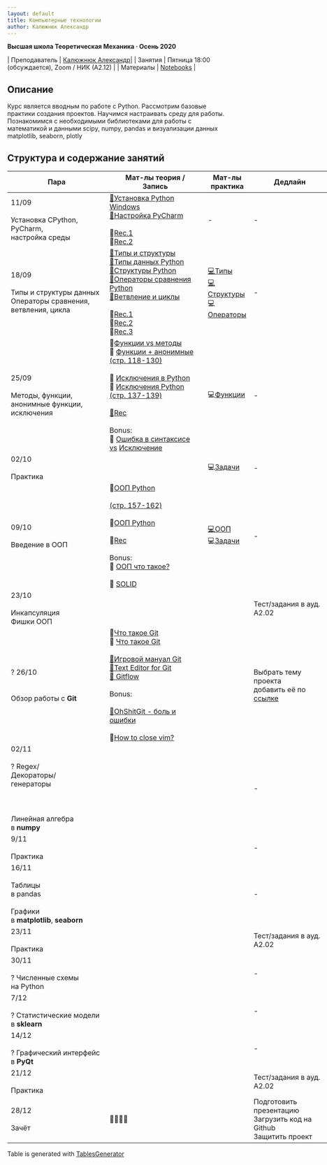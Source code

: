 ```yaml
---
layout: default
title: Компьютерные технологии
author: Калюжнюк Александр
---
```



**Высшая школа Теоретическая Механика · Осень 2020**

| Преподаватель | [Калюжнюк Александр](https://vk.com/alex_iomguy)|
| Занятия   | Пятница 18:00 (обсуждается),  Zoom  / НИК (А2.12) |
| Материалы   | [Notebooks](https://iomguy.github.io/Python2020/tree/master/assignments) |


## Описание

Курс является вводным по работе с Python. Рассмотрим базовые практики создания проектов.
Научимся настраивать среду для работы. Познакомимся с необходимыми библиотеками для работы с математикой и данными scipy, numpy, pandas и визуализации данных matplotlib, seaborn, plotly

## Структура и содержание занятий

<table class="tg" style="undefined;table-layout: fixed; width: 737px">
<colgroup>
<col style="width: 226px">
<col style="width: 225px">
<col style="width: 105px">
<col style="width: 181px">
</colgroup>
<thead>
  <tr>
    <th class="tg-c3ow">Пара</th>
    <th class="tg-c3ow">Мат-лы теория /<br>Запись</th>
    <th class="tg-c3ow">Мат-лы<br>практика</th>
    <th class="tg-c3ow">Дедлайн</th>
  </tr>
</thead>
<tbody>
  <tr>
    <td class="tg-0pky">11/09<br><br>Установка   CPython, PyСharm,<br>настройка среды</td>
    <td class="tg-0pky"><a href="https://phoenixnap.com/kb/how-to-install-python-3-windows" target="_blank" rel="noopener noreferrer">📄Установка Python Windows</a><br><a href="https://www.jetbrains.com/help/pycharm/configuring-python-interpreter.html#add_new_project_interpreter" target="_blank" rel="noopener noreferrer">📄Настройка PyCharm</a><br><br>🛑<a href="https://www.youtube.com/watch?v=A2dIvG0pZVY&feature=youtu.be" target="_blank" rel="noopener noreferrer">Rec.1</a><br>🛑<a href="https://www.youtube.com/watch?v=6pfhBPVb_Aw&feature=youtu.be" target="_blank" rel="noopener noreferrer">Rec.2</a></td>
    <td class="tg-c3ow">-</td>
    <td class="tg-c3ow">-</td>
  </tr>
  <tr>
    <td class="tg-0pky">18/09<br><br>Типы и структуры данных<br>Операторы сравнения, <br>ветвления, цикла</td>
    <td class="tg-0pky"><a href="http://www.mstu.edu.ru/study/materials/zelenkov/ch_1_1.html" target="_blank" rel="noopener noreferrer">📄Типы и структуры</a><br><a href="https://www.youtube.com/watch?v=VFSnXuUC230" target="_blank" rel="noopener noreferrer">🎥Типы данных Python</a><br><a href="https://www.youtube.com/watch?v=R-HLU9Fl5ug" target="_blank" rel="noopener noreferrer">🎥Структуры Python</a><br><a href="https://www.geeksforgeeks.org/python-operators/" target="_blank" rel="noopener noreferrer">📄Операторы сравнения Python</a><br><a href="https://devpractice.ru/python-lesson-5-if-while-for-operators/" target="_blank" rel="noopener noreferrer">📄Ветвление и циклы</a><br><br>🛑<a href="https://www.youtube.com/watch?v=dbXBN2mzYIE&feature=youtu.be" target="_blank" rel="noopener noreferrer">Rec.1</a><br>🛑<a href="https://www.youtube.com/watch?v=tg0ypxiv6Cw&feature=youtu.be" target="_blank" rel="noopener noreferrer">Rec.2</a><br>🛑<a href="https://youtu.be/2nOkzBsClKQ" target="_blank" rel="noopener noreferrer">Rec.3</a></td>
    <td class="tg-0pky"><a href="https://github.com/iomguy/PythonIntroCourse2020/blob/master/notebooks/2_1_data_types.ipynb" target="_blank" rel="noopener noreferrer">💻Типы</a><br><a href="https://github.com/iomguy/PythonIntroCourse2020/blob/master/notebooks/2_2_data_structures.ipynb" target="_blank" rel="noopener noreferrer">💻Структуры</a><br>💻<a href="https://github.com/iomguy/PythonIntroCourse2020/blob/master/notebooks/2_3_operators.ipynb" target="_blank" rel="noopener noreferrer">Операторы</a></td>
    <td class="tg-c3ow">-</td>
  </tr>
  <tr>
    <td class="tg-0pky">25/09<br><br>Методы, функции, <br>анонимные функции, <br>исключения</td>
    <td class="tg-0pky">🎥<a href="https://www.youtube.com/watch?v=_42u-LiSPOo" target="_blank" rel="noopener noreferrer">Функции vs методы</a><br>📄 <a href="https://yadi.sk/i/ei6gYf98lorTrA" target="_blank" rel="noopener noreferrer">Функции + анонимные</a><br><a href="https://yadi.sk/i/ei6gYf98lorTrA" target="_blank" rel="noopener noreferrer">(стр. 118-130)</a><br><br>🎥 <a href="https://www.youtube.com/watch?v=O2Nk3JFZE58" target="_blank" rel="noopener noreferrer">Исключения в Python</a><br>📄 <a href="https://docviewer.yandex.ru/view/163355647/?page=138&*=Db3ngiR44Til5qNVJsc7OKqBpEt7InVybCI6InlhLWRpc2stcHVibGljOi8veVNHbHNoTlVycWxIV0VGWjFaQ3FwNTFVNzRNTjdNMUM5L1NPMXdmZEF6RWRPeXdzTmFTVUtLQlBoOEMvcncrOXEvSjZicG1SeU9Kb25UM1ZvWG5EYWc9PSIsInRpdGxlIjoi0JHQuNC70Lsg0JvRjtCx0LDQvdC%2B0LLQuNGHIC0g0J%2FRgNC%2B0YHRgtC%2B0LkgUHl0aG9uLiDQodC%2B0LLRgNC10LzQtdC90L3Ri9C5INGB0YLQuNC70Ywg0L%2FRgNC%2B0LPRgNCw0LzQvNC40YDQvtCy0LDQvdC40Y8t0J%2FQuNGC0LXRgCAoMjAxNikucGRmIiwibm9pZnJhbWUiOmZhbHNlLCJ1aWQiOiIxNjMzNTU2NDciLCJ0cyI6MTYwMTAyODIyNjc3NSwieXUiOiI3OTE5MjAxNDYxNTYzNjI4NjM4In0%3D" target="_blank" rel="noopener noreferrer">Исключения Python </a><br><a href="https://docviewer.yandex.ru/view/163355647/?page=138&*=Db3ngiR44Til5qNVJsc7OKqBpEt7InVybCI6InlhLWRpc2stcHVibGljOi8veVNHbHNoTlVycWxIV0VGWjFaQ3FwNTFVNzRNTjdNMUM5L1NPMXdmZEF6RWRPeXdzTmFTVUtLQlBoOEMvcncrOXEvSjZicG1SeU9Kb25UM1ZvWG5EYWc9PSIsInRpdGxlIjoi0JHQuNC70Lsg0JvRjtCx0LDQvdC%2B0LLQuNGHIC0g0J%2FRgNC%2B0YHRgtC%2B0LkgUHl0aG9uLiDQodC%2B0LLRgNC10LzQtdC90L3Ri9C5INGB0YLQuNC70Ywg0L%2FRgNC%2B0LPRgNCw0LzQvNC40YDQvtCy0LDQvdC40Y8t0J%2FQuNGC0LXRgCAoMjAxNikucGRmIiwibm9pZnJhbWUiOmZhbHNlLCJ1aWQiOiIxNjMzNTU2NDciLCJ0cyI6MTYwMTAyODIyNjc3NSwieXUiOiI3OTE5MjAxNDYxNTYzNjI4NjM4In0%3D" target="_blank" rel="noopener noreferrer">(стр. 137-139)</a><br><br><a href="https://teams.microsoft.com/_#/school/files/%D0%9E%D0%B1%D1%89%D0%B8%D0%B9?threadId=19%3A45d2f6220c9f4cf391c869b7c5ccba6d%40thread.tacv2&ctx=channel&context=02.10.2020%2520%2520%25D0%259B%25D0%25B5%25D0%25BA%25D1%2586%25D0%25B8%25D1%258F&rootfolder=%252Fsites%252Fmsteams_ffe960%252FShared%2520Documents%252FGeneral%252F02.10.2020%2520%2520%25D0%259B%25D0%25B5%25D0%25BA%25D1%2586%25D0%25B8%25D1%258F" target="_blank" rel="noopener noreferrer">🛑</a><a href="https://youtu.be/sumAVqW-VKk" target="_blank" rel="noopener noreferrer">Rec</a><br><br>Bonus:<br>📄 <a href="https://www.geeksforgeeks.org/python-exception-handling/" target="_blank" rel="noopener noreferrer">Ошибка в синтаксисе </a><br><a href="https://www.geeksforgeeks.org/python-exception-handling/" target="_blank" rel="noopener noreferrer">vs</a> <a href="https://www.geeksforgeeks.org/python-exception-handling/" target="_blank" rel="noopener noreferrer">Исключение</a></td>
    <td class="tg-0pky">💻<a href="https://github.com/iomguy/PythonIntroCourse2020/blob/master/notebooks/3_1_functions_methods.ipynb" target="_blank" rel="noopener noreferrer">Функции</a></td>
    <td class="tg-c3ow">-</td>
  </tr>
  <tr>
    <td class="tg-0pky">02/10<br><br>Практика</td>
    <td class="tg-0pky"></td>
    <td class="tg-0pky">💻<a href="https://github.com/iomguy/PythonIntroCourse2020/blob/master/notebooks/3_practice_types_structures_functions.ipynb" target="_blank" rel="noopener noreferrer">Задачи</a></td>
    <td class="tg-c3ow">-</td>
  </tr>
  <tr>
    <td class="tg-0pky">09/10<br><br>Введение в ООП</td>
    <td class="tg-0pky">📄<a href="https://docviewer.yandex.ru/view/0/?page=8&*=HxmeQ7atc%2BPa24qQFawvYYy%2FTSx7InVybCI6InlhLWRpc2stcHVibGljOi8veVNHbHNoTlVycWxIV0VGWjFaQ3FwNTFVNzRNTjdNMUM5L1NPMXdmZEF6RWRPeXdzTmFTVUtLQlBoOEMvcncrOXEvSjZicG1SeU9Kb25UM1ZvWG5EYWc9PSIsInRpdGxlIjoi0JHQuNC70Lsg0JvRjtCx0LDQvdC%2B0LLQuNGHIC0g0J%2FRgNC%2B0YHRgtC%2B0LkgUHl0aG9uLiDQodC%2B0LLRgNC10LzQtdC90L3Ri9C5INGB0YLQuNC70Ywg0L%2FRgNC%2B0LPRgNCw0LzQvNC40YDQvtCy0LDQvdC40Y8t0J%2FQuNGC0LXRgCAoMjAxNikucGRmIiwibm9pZnJhbWUiOmZhbHNlLCJ1aWQiOiIwIiwidHMiOjE2MDIxMDUzMTY0NDYsInl1IjoiNjg5ODIzNTQ3MTYwMDY5MjIzOCJ9" target="_blank" rel="noopener noreferrer">ООП Python</a><br><br><a href="https://docviewer.yandex.ru/view/0/?page=8&*=HxmeQ7atc%2BPa24qQFawvYYy%2FTSx7InVybCI6InlhLWRpc2stcHVibGljOi8veVNHbHNoTlVycWxIV0VGWjFaQ3FwNTFVNzRNTjdNMUM5L1NPMXdmZEF6RWRPeXdzTmFTVUtLQlBoOEMvcncrOXEvSjZicG1SeU9Kb25UM1ZvWG5EYWc9PSIsInRpdGxlIjoi0JHQuNC70Lsg0JvRjtCx0LDQvdC%2B0LLQuNGHIC0g0J%2FRgNC%2B0YHRgtC%2B0LkgUHl0aG9uLiDQodC%2B0LLRgNC10LzQtdC90L3Ri9C5INGB0YLQuNC70Ywg0L%2FRgNC%2B0LPRgNCw0LzQvNC40YDQvtCy0LDQvdC40Y8t0J%2FQuNGC0LXRgCAoMjAxNikucGRmIiwibm9pZnJhbWUiOmZhbHNlLCJ1aWQiOiIwIiwidHMiOjE2MDIxMDUzMTY0NDYsInl1IjoiNjg5ODIzNTQ3MTYwMDY5MjIzOCJ9" target="_blank" rel="noopener noreferrer">(стр. 157-162)</a><br><br>📄<a href="https://metanit.com/python/tutorial/7.1.php#:~:text=Python%20%D0%BF%D0%BE%D0%B4%D0%B4%D0%B5%D1%80%D0%B6%D0%B8%D0%B2%D0%B0%D0%B5%D1%82%20%D0%BE%D0%B1%D1%8A%D0%B5%D0%BA%D1%82%D0%BD%D0%BE%2D%D0%BE%D1%80%D0%B8%D0%B5%D0%BD%D1%82%D0%B8%D1%80%D0%BE%D0%B2%D0%B0%D0%BD%D0%BD%D1%83%D1%8E%20%D0%BF%D0%B0%D1%80%D0%B0%D0%B4%D0%B8%D0%B3%D0%BC%D1%83,%D1%8D%D1%82%D0%BE%D0%B3%D0%BE%20%D0%BA%D0%BB%D0%B0%D1%81%D1%81%D0%B0%2C%20%D0%B5%D0%B3%D0%BE%20%D1%80%D0%B5%D0%B0%D0%BB%D1%8C%D0%BD%D0%BE%D0%B5%20%D0%B2%D0%BE%D0%BF%D0%BB%D0%BE%D1%89%D0%B5%D0%BD%D0%B8%D0%B5." target="_blank" rel="noopener noreferrer">ООП Python</a><br><br>🛑<a href="https://youtu.be/m_TJGxXHV6w" target="_blank" rel="noopener noreferrer">Rec</a><br><br>Bonus:<br>📄 <a href="https://habr.com/ru/post/87119/" target="_blank" rel="noopener noreferrer">ООП что такое?</a><br><br>📄 <a href="https://habr.com/ru/post/446816/" target="_blank" rel="noopener noreferrer">SOLID</a></td>
    <td class="tg-0pky"><a href="https://github.com/iomguy/PythonIntroCourse2020/blob/master/notebooks/4_1_OOP.ipynb" target="_blank" rel="noopener noreferrer">💻ООП</a><br>💻<a href="https://github.com/iomguy/PythonIntroCourse2020/blob/master/notebooks/4_2_OOP_practice.ipynb" target="_blank" rel="noopener noreferrer">Задачи</a></td>
    <td class="tg-c3ow">-</td>
  </tr>
  <tr>
    <td class="tg-0pky">23/10<br><br>Инкапсуляция <br>Фишки ООП</td>
    <td class="tg-0pky"></td>
    <td class="tg-0pky"></td>
    <td class="tg-0pky">Тест/задания в ауд. А2.02</td>
  </tr>
  <tr>
    <td class="tg-0pky">? 26/10<br><br><br>Обзор работы с <span style="font-weight:bold">Git</span></td>
    <td class="tg-0pky">🎥<a href="https://www.youtube.com/watch?v=EPVwnG-n4B0&feature=youtu.be" target="_blank" rel="noopener noreferrer">Что такое Git</a><br>📖 <a href="https://amueller.github.io/COMS4995-s19/slides/aml-02-python-git-testing/#1" target="_blank" rel="noopener noreferrer">Что такое Git</a><br><br><a href="https://learngitbranching.js.org/?locale=ru_RU" target="_blank" rel="noopener noreferrer">📄Игровой мануал Git</a><br><a href="https://help.github.jp/enterprise/2.11/user/articles/associating-text-editors-with-git/" target="_blank" rel="noopener noreferrer">📄Text Editor for Git</a><br><a href="https://www.atlassian.com/git/tutorials/comparing-workflows/gitflow-workflow" target="_blank" rel="noopener noreferrer">📄 Gitflow</a><br><br>Bonus:<br><br><a href="https://dangitgit.com/ru" target="_blank" rel="noopener noreferrer"><span style="color:#333">📄</span></a><a href="https://dangitgit.com/ru" target="_blank" rel="noopener noreferrer">OhShitGit - боль и ошибки</a><br><br>📄<a href="https://qz.com/990214/a-million-people-have-visited-this-web-page-explaining-how-to-close-vim-a-notoriously-difficult-text-editing-program/#:~:text=%E2%80%9CHit%20the%20Esc%20key%2C%E2%80%9D,saving%20(short%20for%20%3Aquit!)" target="_blank" rel="noopener noreferrer">How to close vim?</a><br></td>
    <td class="tg-0pky"></td>
    <td class="tg-0pky">Выбрать тему проекта<br>добавить её по <a href="https://docs.google.com/spreadsheets/d/1cxPNJRYRQ3nToLxLb6YIYjBUK9EXYxXXsUj6xPqc5_E/edit?usp=sharing">ссылке</a></td>
  </tr>
  <tr>
    <td class="tg-0pky">02/11<br><br>? Regex/<br>Декораторы/<br>генераторы<br><br><br><br>Линейная алгебра <br>в <span style="font-weight:bold">numpy</span></td>
    <td class="tg-0pky"></td>
    <td class="tg-0pky"></td>
    <td class="tg-c3ow">-</td>
  </tr>
  <tr>
    <td class="tg-0pky">9/11<br><br>Практика</td>
    <td class="tg-0pky"></td>
    <td class="tg-0pky"></td>
    <td class="tg-c3ow">-</td>
  </tr>
  <tr>
    <td class="tg-0pky">16/11<br><br>Таблицы <br>в pandas<br><br>Графики <br>в <span style="font-weight:bold">matplotlib</span>,<span style="font-weight:bold"> seaborn</span></td>
    <td class="tg-0pky"></td>
    <td class="tg-0pky"></td>
    <td class="tg-c3ow">-</td>
  </tr>
  <tr>
    <td class="tg-0pky">23/11<br><br>Практика</td>
    <td class="tg-0pky"></td>
    <td class="tg-0pky"></td>
    <td class="tg-0pky">Тест/задания в ауд. А2.02</td>
  </tr>
  <tr>
    <td class="tg-0pky">30/11<br><br>? Численные схемы <br>на Python</td>
    <td class="tg-0pky"></td>
    <td class="tg-0pky"></td>
    <td class="tg-c3ow">-</td>
  </tr>
  <tr>
    <td class="tg-0pky">7/12<br><br>? Статистические модели <br>в <span style="font-weight:bold">sklearn</span></td>
    <td class="tg-0pky"></td>
    <td class="tg-0pky"></td>
    <td class="tg-c3ow">-</td>
  </tr>
  <tr>
    <td class="tg-0pky">14/12<br><br>? Графический интерфейс<br>в <span style="font-weight:bold">PyQt</span></td>
    <td class="tg-0pky"></td>
    <td class="tg-0pky"></td>
    <td class="tg-c3ow">-</td>
  </tr>
  <tr>
    <td class="tg-0pky">21/12<br><br>Практика</td>
    <td class="tg-0pky"></td>
    <td class="tg-0pky"></td>
    <td class="tg-0pky">Тест/задания в ауд. А2.02</td>
  </tr>
  <tr>
    <td class="tg-0pky">28/12<br><br>Зачёт</td>
    <td class="tg-c3ow">🧑‍🎓👩‍🎓</td>
    <td class="tg-0pky"></td>
    <td class="tg-0pky">Подготовить презентацию<br>Загрузить код на Github<br>Защитить проект</td>
  </tr>
</tbody>
</table>

Table is generated with [TablesGenerator](https://www.tablesgenerator.com/html_tables)
